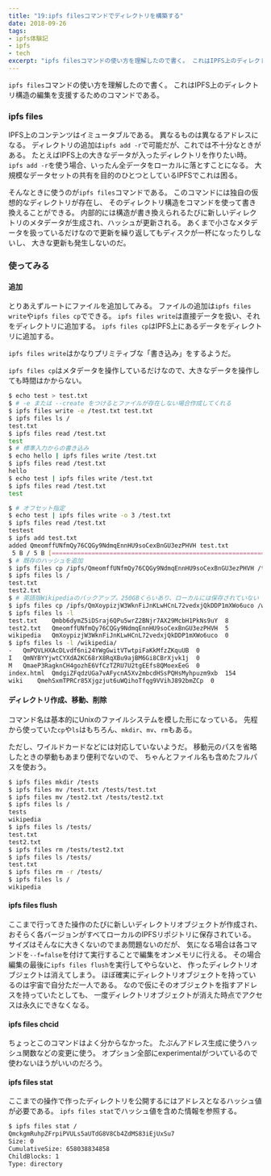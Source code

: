 ```yaml
---
title: "19:ipfs filesコマンドでディレクトリを構築する"
date: 2018-09-26
tags:
- ipfs体験記
- ipfs
- tech
excerpt: "ipfs filesコマンドの使い方を理解したので書く。 これはIPFS上のディレクトリ構造の編集を支援するためのコマンドである。"
---
```


`ipfs files`コマンドの使い方を理解したので書く。
これはIPFS上のディレクトリ構造の編集を支援するためのコマンドである。

### ipfs files

IPFS上のコンテンツはイミュータブルである。
異なるものは異なるアドレスになる。
ディレクトリの追加は`ipfs add -r`で可能だが、これでは不十分なときがある。
たとえばIPFS上の大きなデータが入ったディレクトリを作りたい時。
`ipfs add -r`を使う場合、いったん全データをローカルに落とすことになる。
大規模なデータセットの共有を目的のひとつとしているIPFSでこれは困る。

そんなときに使うのが`ipfs files`コマンドである。
このコマンドには独自の仮想的なディレクトリが存在し、
そのディレクトリ構造をコマンドを使って書き換えることができる。
内部的には構造が書き換えられるたびに新しいディレクトリのメタデータが生成され、ハッシュが更新される。
あくまで小さなメタデータを扱っているだけなので更新を繰り返してもディスクが一杯になったりしないし、
大きな更新も発生しないのだ。

### 使ってみる

#### 追加

とりあえずルートにファイルを追加してみる。
ファイルの追加は`ipfs files write`や`ipfs files cp`でできる。
`ipfs files write`は直接データを扱い、それをディレクトリに追加する。
`ipfs files cp`はIPFS上にあるデータをディレクトリに追加する。

`ipfs files write`はかなりプリミティブな「書き込み」をするようだ。

`ipfs files cp`はメタデータを操作しているだけなので、大きなデータを操作しても時間はかからない。

```bash
$ echo test > test.txt
$ # -e または --create をつけるとファイルが存在しない場合作成してくれる
$ ipfs files write -e /test.txt test.txt
$ ipfs files ls /
test.txt
$ ipfs files read /test.txt
test
$ # 標準入力からの書き込み
$ echo hello | ipfs files write /test.txt
$ ipfs files read /test.txt
hello
$ echo test | ipfs files write /test.txt
$ ipfs files read /test.txt
test

$ # オフセット指定
$ echo test | ipfs files write -o 3 /test.txt
$ ipfs files read /test.txt
testest
$ ipfs add test.txt 
added QmeomffUNfmQy76CQGy9NdmqEnnHU9soCexBnGU3ezPHVH test.txt
 5 B / 5 B [===================================================================================================================] 100.00%
$ # 既存のハッシュを追加
$ ipfs files cp /ipfs/QmeomffUNfmQy76CQGy9NdmqEnnHU9soCexBnGU3ezPHVH /test2.txt
$ ipfs files ls /
test.txt
test2.txt
$ # 英語版Wikipediaのバックアップ。250GBくらいあり、ローカルには保存されていない
$ ipfs files cp /ipfs/QmXoypizjW3WknFiJnKLwHCnL72vedxjQkDDP1mXWo6uco /wikipedia
$ ipfs files ls -l
test.txt	Qmbb6dymZ5iDSraj6QPu5wrZ2BNjr7AX29McbH1PkNs9uY	8
test2.txt	QmeomffUNfmQy76CQGy9NdmqEnnHU9soCexBnGU3ezPHVH	5
wikipedia	QmXoypizjW3WknFiJnKLwHCnL72vedxjQkDDP1mXWo6uco	0
$ ipfs files ls -l /wikipedia/
-	QmPQVLHXAcDLvdf6ni24YWgGwitVTwtpiFaKkMfzZKquUB	0
I	QmNYBYYjwtCYXdA2KC68rX8RqXBu9ajBM6Gi8CBrXjvk1j	0
M	QmaeP3RagknCH4gozhE6VfCzTZRU7U2tgEEfs8QMoexEeG	0
index.html	QmdgiZFqdzUGa7vAFycnA5Xv2mbcdHSsPQHsMyhpuzm9xb	154
wiki	QmehSxmTPRCr85Xjgzjut6uWQihoTfqg9VVihJ892bmZCp	0
```

#### ディレクトリ作成、移動、削除

コマンド名は基本的にUnixのファイルシステムを模した形になっている。
先程から使っていた`cp`や`ls`はもちろん、`mkdir`、`mv`、`rm`もある。

ただし、ワイルドカードなどには対応していないようだ。
移動元のパスを省略したときの挙動もあまり便利でないので、
ちゃんとファイル名も含めたフルパスを使おう。

```bash
$ ipfs files mkdir /tests
$ ipfs files mv /test.txt /tests/test.txt
$ ipfs files mv /test2.txt /tests/test2.txt
$ ipfs files ls /
tests
wikipedia
$ ipfs files ls /tests/
test.txt
test2.txt
$ ipfs files rm /tests/test2.txt
$ ipfs files ls /tests/
test.txt
$ ipfs files rm -r /tests/
$ ipfs files ls /
wikipedia
```

#### ipfs files flush

ここまで行ってきた操作のたびに新しいディレクトリオブジェクトが作成され、
おそらく各バージョンがすべてローカルのIPFSリポジトリに保存されている。
サイズはそんなに大きくないのでまあ問題ないのだが、
気になる場合は各コマンドを`--f=false`を付けて実行することで編集をオンメモリに行える。
その場合編集の最後に`ipfs files flush`を実行してやらないと、
作ったディレクトリオブジェクトは消えてしまう。
ほぼ確実にディレクトリオブジェクトを持っているのは宇宙で自分ただ一人である。
なので仮にそのオブジェクトを指すアドレスを持っていたとしても、
一度ディレクトリオブジェクトが消えた時点でアクセスは永久にできなくなる。

#### ipfs files chcid

ちょっとこのコマンドはよく分からなかった。
たぶんアドレス生成に使うハッシュ関数などの変更に使う。
オプション全部にexperimentalがついているので使わないほうがいいのだろう。

#### ipfs files stat

ここまでの操作で作ったディレクトリを公開するにはアドレスとなるハッシュ値が必要である。
`ipfs files stat`でハッシュ値を含めた情報を参照する。

```bash
$ ipfs files stat /
QmckgmRuhpZFrpiPVULs5aUTdG8V8Cb4ZdMS83iEjUxSu7
Size: 0
CumulativeSize: 658038834858
ChildBlocks: 1
Type: directory
```